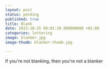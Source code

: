 ```yaml
---
layout: post
status: pending
published: true
title: Blank
date: 2013-10-25 08:01:10.000000000 +01:00
categories: lettering
image: blanker.jpg
image-thumb: blanker-thumb.jpg

---
```

If you're not blanking, then you're not a blanker
